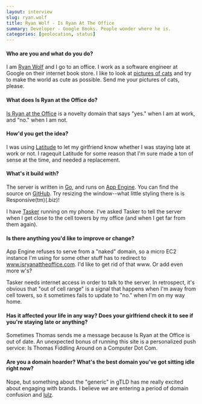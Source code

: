 ```yaml
---
layout: interview
slug: ryan.wolf
title: Ryan Wolf - Is Ryan At The Office
summary: Developer - Google Books. People wonder where he is.
categories: [geolocation, status]
---
```


#### Who are you and what do you do?

I am [Ryan Wolf](https://twitter.com/5000lobsters) and I go to an office. I work as a software engineer at Google on their internet book store. I like to look at [pictures of cats](http://mlkshk.com/catsiknow) and try to make the world as cute as possible. Send me your pictures of cats, please.

#### What does Is Ryan at the Office do?

[Is Ryan at the Office](http://isryanattheoffice.com) is a novelty domain that says "yes." when I am at work,
and "no." when I am not.


#### How'd you get the idea?

I was using [Latitude](https://support.google.com/gmm/answer/3001634) to let my
girlfriend know whether I was staying late at work or not. I ragequit Latitude
for some reason that I'm sure made a ton of sense at the time, and needed a
replacement.


#### What's it build with?

The server is written in [Go](http://golang.org), and runs on [App Engine](https://developers.google.com/appengine/).
You can find the source on [GitHub](http://github.com/thebigbad/novelty.go). Try
resizing the window--what little styling there is is Responsive(tm)(.biz)!

I have [Tasker](https://play.google.com/store/apps/details?id=net.dinglisch.android.taskerm)
running on my phone. I've asked Tasker to tell the server when I get close to
the cell towers by my office (and when I get far from them again).


#### Is there anything you'd like to improve or change?

App Engine refuses to serve from a "naked" domain, so a micro EC2 instance I'm
using for some other stuff has to redirect to www.isryanattheoffice.com. I'd
like to get rid of that www. Or add even more w's?

Tasker needs internet access in order to talk to the server. In retrospect, it's
obvious that "out of cell range" is a signal that happens when I'm away from
cell towers, so it sometimes fails to update to "no." when I'm on my way home.


#### Has it affected your life in any way? Does your girlfriend check it to see if you're staying late or anything?

Sometimes Thomas sends me a message because Is Ryan at the Office is out of
date. An unexpected bonus of running this site is a personalized push service:
Is Thomas Fiddling Around on a Computer Dot Com.


#### Are you a domain hoarder? What's the best domain you've got sitting idle right now?

Nope, but something about the "generic" in gTLD has me really excited about
engaging with brands. I believe we are entering a period of domain confusion and
[lulz](http://hates.computer).

